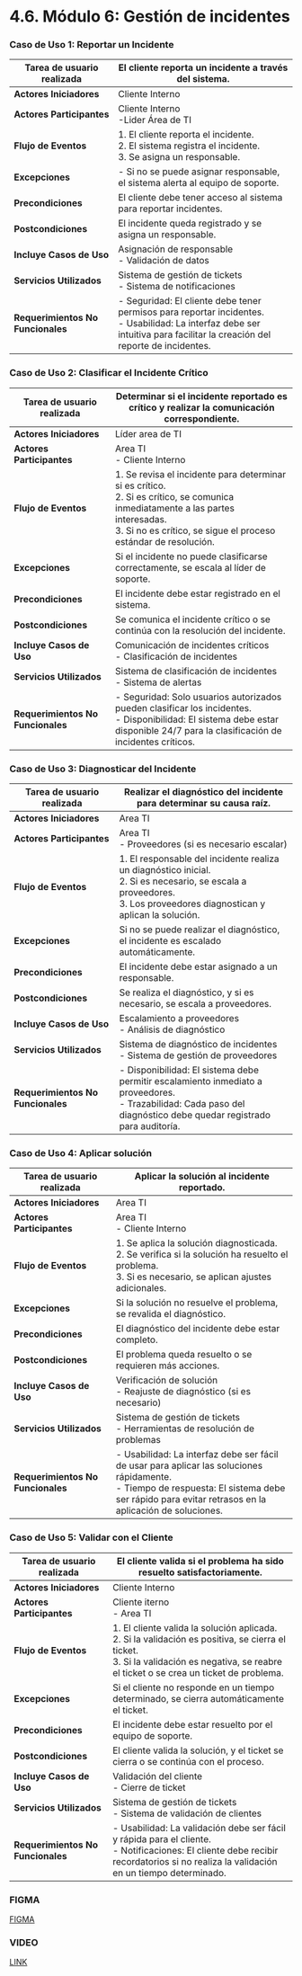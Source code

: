 # 4.6. Módulo 6: Gestión de incidentes

### Caso de Uso 1: Reportar un Incidente

| **Tarea de usuario realizada**  | El cliente reporta un incidente a través del sistema. |
|-------------|-------------|
| **Actores Iniciadores**   | Cliente Interno |
| **Actores Participantes**     | Cliente Interno <br> -Lider Área de TI |
| **Flujo de Eventos** | 1. El cliente reporta el incidente.<br> 2. El sistema registra el incidente.<br> 3. Se asigna un responsable. |
| **Excepciones**     | - Si no se puede asignar responsable, el sistema alerta al equipo de soporte. |
| **Precondiciones**      | El cliente debe tener acceso al sistema para reportar incidentes. |
| **Postcondiciones**        | El incidente queda registrado y se asigna un responsable. |
| **Incluye Casos de Uso**     | Asignación de responsable <br> - Validación de datos |
| **Servicios Utilizados**     | Sistema de gestión de tickets <br> - Sistema de notificaciones |
| **Requerimientos No Funcionales**   | - Seguridad: El cliente debe tener permisos para reportar incidentes. <br> - Usabilidad: La interfaz debe ser intuitiva para facilitar la creación del reporte de incidentes. |

### Caso de Uso 2: Clasificar el Incidente Crítico

| **Tarea de usuario realizada**   | Determinar si el incidente reportado es crítico y realizar la comunicación correspondiente. |
|-------------|-----------------------|
| **Actores Iniciadores**      | Líder area de TI  |
| **Actores Participantes**    | Area TI <br> - Cliente Interno        |
| **Flujo de Eventos**       | 1. Se revisa el incidente para determinar si es crítico.<br> 2. Si es crítico, se comunica inmediatamente a las partes interesadas.<br> 3. Si no es crítico, se sigue el proceso estándar de resolución. |
| **Excepciones**     | Si el incidente no puede clasificarse correctamente, se escala al líder de soporte. |
| **Precondiciones**   | El incidente debe estar registrado en el sistema. |
| **Postcondiciones**       | Se comunica el incidente crítico o se continúa con la resolución del incidente. |
| **Incluye Casos de Uso**   | Comunicación de incidentes críticos <br> - Clasificación de incidentes |
| **Servicios Utilizados**      | Sistema de clasificación de incidentes <br> - Sistema de alertas |
| **Requerimientos No Funcionales**   | - Seguridad: Solo usuarios autorizados pueden clasificar los incidentes. <br> - Disponibilidad: El sistema debe estar disponible 24/7 para la clasificación de incidentes críticos. |

### Caso de Uso 3: Diagnosticar del Incidente

| **Tarea de usuario realizada**    | Realizar el diagnóstico del incidente para determinar su causa raíz. |
|--------------|---------------|
| **Actores Iniciadores**      | Area TI      |
| **Actores Participantes**       | Area TI <br> - Proveedores (si es necesario escalar)     |
| **Flujo de Eventos**   | 1. El responsable del incidente realiza un diagnóstico inicial.<br> 2. Si es necesario, se escala a proveedores.<br> 3. Los proveedores diagnostican y aplican la solución. |
| **Excepciones**    | Si no se puede realizar el diagnóstico, el incidente es escalado automáticamente. |
| **Precondiciones**     | El incidente debe estar asignado a un responsable. |
| **Postcondiciones**     | Se realiza el diagnóstico, y si es necesario, se escala a proveedores. |
| **Incluye Casos de Uso**      | Escalamiento a proveedores <br> - Análisis de diagnóstico |
| **Servicios Utilizados**       | Sistema de diagnóstico de incidentes <br> - Sistema de gestión de proveedores |
| **Requerimientos No Funcionales**   | - Disponibilidad: El sistema debe permitir escalamiento inmediato a proveedores. <br> - Trazabilidad: Cada paso del diagnóstico debe quedar registrado para auditoría. |

### Caso de Uso 4: Aplicar solución

| **Tarea de usuario realizada**  | Aplicar la solución al incidente reportado. |
|----------|--------------|
| **Actores Iniciadores**   | Area TI     |
| **Actores Participantes**    | Area TI <br> - Cliente Interno  |
| **Flujo de Eventos**    | 1. Se aplica la solución diagnosticada.<br> 2. Se verifica si la solución ha resuelto el problema.<br> 3. Si es necesario, se aplican ajustes adicionales. |
| **Excepciones**    | Si la solución no resuelve el problema, se revalida el diagnóstico. |
| **Precondiciones**      | El diagnóstico del incidente debe estar completo. |
| **Postcondiciones**    | El problema queda resuelto o se requieren más acciones. |
| **Incluye Casos de Uso**    | Verificación de solución <br> - Reajuste de diagnóstico (si es necesario) |
| **Servicios Utilizados**    | Sistema de gestión de tickets <br> - Herramientas de resolución de problemas |
| **Requerimientos No Funcionales**   | - Usabilidad: La interfaz debe ser fácil de usar para aplicar las soluciones rápidamente. <br> - Tiempo de respuesta: El sistema debe ser rápido para evitar retrasos en la aplicación de soluciones. |

### Caso de Uso 5: Validar con el Cliente

| **Tarea de usuario realizada**  |El cliente valida si el problema ha sido resuelto satisfactoriamente. |
|------------|------|
| **Actores Iniciadores**     | Cliente Interno  |
| **Actores Participantes**    | Cliente iterno <br> - Area TI     |
| **Flujo de Eventos**   | 1. El cliente valida la solución aplicada.<br> 2. Si la validación es positiva, se cierra el ticket.<br> 3. Si la validación es negativa, se reabre el ticket o se crea un ticket de problema. |
| **Excepciones**   | Si el cliente no responde en un tiempo determinado, se cierra automáticamente el ticket. |
| **Precondiciones**    | El incidente debe estar resuelto por el equipo de soporte. |
| **Postcondiciones**   | El cliente valida la solución, y el ticket se cierra o se continúa con el proceso. |
| **Incluye Casos de Uso**  | Validación del cliente <br> - Cierre de ticket |
| **Servicios Utilizados**   | Sistema de gestión de tickets <br> - Sistema de validación de clientes |
| **Requerimientos No Funcionales**   | - Usabilidad: La validación debe ser fácil y rápida para el cliente. <br> - Notificaciones: El cliente debe recibir recordatorios si no realiza la validación en un tiempo determinado. |


### FIGMA
[FIGMA](https://www.figma.com/design/eOXWA1MYDprDfHheLAA7jQ/Untitled?node-id=0-1&m=dev&t=SL7kBhA96GxdYjKT-1)

### VIDEO
[LINK](https://youtu.be/bTN6e5ryv24)

